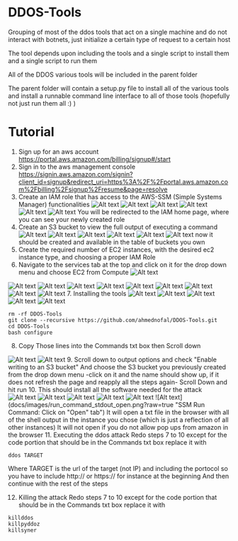 # DDOS-Tools
Grouping of most of the ddos tools that act on a single machine and do not interact with botnets, just initialize a certain type of request to a certain host

The tool depends upon including the tools and a single script to install them and a single script to run them

All of the DDOS various tools will be included in the parent folder

The parent folder will contain a setup.py file to install all of the various tools and install
a runnable command line interface to all of those tools (hopefully not just run them all :) )


# Tutorial

1. Sign up for an aws account https://portal.aws.amazon.com/billing/signup#/start
2. Sign in to the aws management console https://signin.aws.amazon.com/signin?client_id=signup&redirect_uri=https%3A%2F%2Fportal.aws.amazon.com%2Fbilling%2Fsignup%2Fresume&page=resolve
3. Create an IAM role that has access to the AWS-SSM (Simple Systems Manager) functionalities
![Alt text](docs/images/management_console_choose_IAM.png?raw=true "AWS Management Console: Choose IAM from Security, Identity and Compliance")
![Alt text](docs/images/management_console_IAM_choose_roles.png?raw=true "AWS Management Console: Choose roles from the dashboard on the left")
![Alt text](docs/images/IAM_roles_choose_create_role.png?raw=true "IAM roles tab: Choose Create Role")
![Alt text](docs/images/create_role_choose_aws_service_and_ec2.png?raw=true "Create Roles tab: Choose AWS Service as the type of trusted entity and EC2 as the service that will use this role")
![Alt text](docs/images/attach_permissions_policy_choose_AmazonSSMFullAcces.png?raw=true "Attach Permissions Policy page : Choose AmazonSSMFullAcces and hit Next:Review")
![Alt text](docs/images/role_review_type_in_name.png?raw=true "Role Review page : Type in a name for the role, try to make it as descriptive as possible such as AWSSSMRole hit Next")
You will be redirected to the IAM home page, where you can see your newly created role
4. Create an S3 bucket to view the full output of executing a command
![Alt text](docs/images/management_console_choose_s3.png?raw=true "AWS Management Console: Choose EC2 from Compute Services")
![Alt text](docs/images/s3_create_bucket.png?raw=true "S3 Management Console: Click on create bucket which will pop up a settings window for the new bucket")
![Alt text](docs/images/s3_type_name.png?raw=true "S3 pop up: type in the name for the new bucket -mostly the region will be defaulted but check that it is the same region your instances are initialized in- and then click next")
![Alt text](docs/images/s3_bucket_properties.png?raw=true "S3 pop up: choose the same settings in the image which are the default")
![Alt text](docs/images/s3_set_permissions.png?raw=true "S3 pop up:  choose the same settings in the image which are the default")
![Alt text](docs/images/s3_bucket_review.png?raw=true "S3 pop up: review settings and click on Create bucket")
now it should be created and available in the table of buckets you own
5. Create the required number of EC2 instances, with the desired ec2 instance type, and choosing a proper IAM Role
6. Navigate to the services tab at the top and click on it for the drop down menu and choose EC2 from Compute
![Alt text](docs/images/management_console_choose_ec2.png?raw=true "AWS Management Console: Choose EC2 from Compute Services")

![Alt text](docs/images/ec2_dashboard_launch_instances.png?raw=true "EC2 Dashboard : Choose Launch Instances")
![Alt text](docs/images/launch_instances_choose_an_ami.png?raw=true "Launch Instances flow, choose an AMI : Choose Ubuntu Server 16.04 LTS HVM SSD Volume Type - ami-51537029 ")
![Alt text](docs/images/launch_instances_choose_type.png?raw=true "Launch Instances flow, choose an instance type : Choose t2.micro")
![Alt text](docs/images/launch_instances_configure_instance_details.png?raw=true "Launch Instances flow, configure instance details: type in the number of instances you need, make it as big as possible, and most importantly choose the IAM role you created from the IAM role choice in the middle of the page, click next")
![Alt text](docs/images/launch_instances_choose_storage.png?raw=true "Launch Instances flow, choose storage: type in the number of gigabytes you need, make it as big as possible, click next")
![Alt text](docs/images/launch_instances_set_group_tags.png?raw=true "Launch Instances flow, set group page: click on Add Tag")
![Alt text](docs/images/launch_instances_group_tag_ex.png?raw=true "Launch Instances flow, set group page: Put in a key and a value such as the ones in the image, not necessarily the same, we do not really need the tags, it is just to differentiate your normal instances from the ones that are tasked with the DDOS, if you have had other instances then click on Review an Launch")
![Alt text](docs/images/launch_instances_review_and_launch.png?raw=true "Launch Instances flow, review and launch page: check you have not missed anything and click launch")
![Alt text](docs/images/launch_instances_create_key_pair.png?raw=true "Launch Instances flow, create key pair pop up: type in a name for the key pair .pem file and then hit download key pair and keep the file safely stored it is the only way to ssh into your instances, we do not need to ssh in this tutorial but just in case you need to perform a one lines in an instance in interactive mode, and them launch instances will be available to click on, click on it")
7. Installing the tools
![Alt text](docs/images/management_console_choose_systems_manager.png?raw=true "AWS Management Console: From Management Tools Choose Systems Manager and click on it")
![Alt text](docs/images/ssm.png?raw=true "SSM preview: From the tab on the left scroll down and choose Actions : Run Command")
![Alt text](docs/images/ssm_run_command.png?raw=true "SSM Run Command: in the right corner click on Run Command")
![Alt text](docs/images/run_command_choose_aws_runshellscript.png?raw=true "SSM Run Command: in the right corner click on the right arrow -angle bracket- till you hit the 3rd page of options and choose AWS-RunShellScript then scroll down till Commands txt box show up")
![Alt text](docs/images/run_command_command_txt_box.png?raw=true "SSM Run Command: the txt that should be in this txt box is below ")
```
rm -rf DDOS-Tools
git clone --recursive https://github.com/ahmednofal/DDOS-Tools.git
cd DDOS-Tools
bash configure
```
8. Copy Those lines into the Commands txt box then Scroll down

![Alt text](docs/images/run_command_targets_manually.png?raw=true "SSM Run Command: Choose all of your instances manually or through the tag you created if you have other instances than the ones you created using this tutorial")
![Alt text](docs/images/run_command_targets_use_tags.png?raw=true "SSM Run Command: Type in the group tag key and value that you choose during the instances installation steps")
9. Scroll down to output options and check "Enable writing to an S3 bucket"
And choose the S3 bucket you previously created from the drop down menu -click on it and the name should show up, if it does not refresh the page and reapply all the steps again-
Scroll Down and hit run
10. This should install all the software needed for the attack
![Alt text](docs/images/run_command_success.png?raw=true "SSM Run Command: Click on the command id to review output, this shows only one id, you will have n ids for n instances you included in the run, choose any of them they should be in the exact same replicated state")
![Alt text](docs/images/run_command_success_output.png?raw=true "SSM Run Command: Click on output")
![Alt text](docs/images/run_command_success_output_click_AmazonS3.png?raw=true "SSM Run Command: Click on Amazon S3 Hyper linked in blue")
![Alt text](docs/images/docs/images/run_command_s3_bucket.png?raw=true "SSM Run Command: Click on the name of your bucket")
![Alt text](docs/images/run_command_output_and_errors.png?raw=true "SSM Run Command: Click on the output tab")
![Alt text](docs/images/run_command_stdout_open.png?raw=true "SSM Run Command: Click on "Open" tab")
It will open a txt file in the browser with all of the shell output in the instance you chose (which is just a reflection of all other instances)
It will not open if you do not allow pop ups from amazon in the browser
11. Executing the ddos attack
Redo steps 7 to 10 except for the code portion that should be in the Commands txt box replace it with 
```
ddos TARGET
```
Where TARGET is the url of the target (not IP) and including the portocol so you have to include http:// or https:// for instance at the beginning 
And then continue with the rest of the steps


12. Killing the attack
Redo steps 7 to 10 except for the code portion that should be in the Commands txt box replace it with 
```
killddos
killpyddoz
killsyner
```
